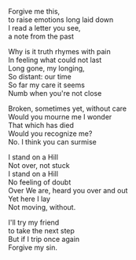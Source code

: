 Forgive me this,  
to raise emotions long laid down  
I read a letter you see,  
a note from the past  

Why is it truth rhymes with pain  
In feeling what could not last  
Long gone, my longing,  
So distant: our time  
So far my care it seems  
Numb when you're not close 

Broken, sometimes yet, without care  
Would you mourne me I wonder  
That which has died  
Would you recognize me?  
No. I think you can surmise  

I stand on a Hill  
Not over, not stuck  
I stand on a Hill  
No feeling of doubt  
Over We are, heard you over and out  
Yet here I lay  
Not moving, without.
  
I'll try my friend  
to take the next step  
But if I trip once again  
Forgive my sin.
